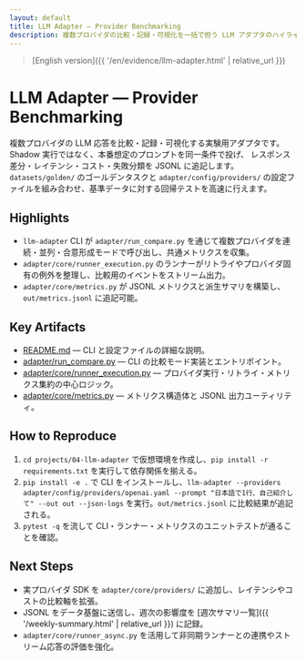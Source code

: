 ```yaml
---
layout: default
title: LLM Adapter — Provider Benchmarking
description: 複数プロバイダの比較・記録・可視化を一括で担う LLM アダプタのハイライト
---
```


> [English version]({{ '/en/evidence/llm-adapter.html' | relative_url }})

# LLM Adapter — Provider Benchmarking

複数プロバイダの LLM 応答を比較・記録・可視化する実験用アダプタです。Shadow 実行ではなく、本番想定のプロンプトを同一条件で投げ、
レスポンス差分・レイテンシ・コスト・失敗分類を JSONL に追記します。`datasets/golden/` のゴールデンタスクと `adapter/config/providers/`
の設定ファイルを組み合わせ、基準データに対する回帰テストを高速に行えます。

## Highlights

- `llm-adapter` CLI が `adapter/run_compare.py` を通じて複数プロバイダを連続・並列・合意形成モードで呼び出し、共通メトリクスを収集。
- `adapter/core/runner_execution.py` のランナーがリトライやプロバイダ固有の例外を整理し、比較用のイベントをストリーム出力。
- `adapter/core/metrics.py` が JSONL メトリクスと派生サマリを構築し、`out/metrics.jsonl` に追記可能。

## Key Artifacts

- [README.md](https://github.com/Ryosuke4219/portfolio/blob/main/projects/04-llm-adapter/README.md) — CLI と設定ファイルの詳細な説明。
- [adapter/run_compare.py](https://github.com/Ryosuke4219/portfolio/blob/main/projects/04-llm-adapter/adapter/run_compare.py) — CLI の比較モード実装とエントリポイント。
- [adapter/core/runner_execution.py](https://github.com/Ryosuke4219/portfolio/blob/main/projects/04-llm-adapter/adapter/core/runner_execution.py) — プロバイダ実行・リトライ・メトリクス集約の中心ロジック。
- [adapter/core/metrics.py](https://github.com/Ryosuke4219/portfolio/blob/main/projects/04-llm-adapter/adapter/core/metrics.py) — メトリクス構造体と JSONL 出力ユーティリティ。

## How to Reproduce

1. `cd projects/04-llm-adapter` で仮想環境を作成し、`pip install -r requirements.txt` を実行して依存関係を揃える。
2. `pip install -e .` で CLI をインストールし、`llm-adapter --providers adapter/config/providers/openai.yaml --prompt "日本語で1行、自己紹介して" --out out --json-logs` を実行。`out/metrics.jsonl` に比較結果が追記される。
3. `pytest -q` を流して CLI・ランナー・メトリクスのユニットテストが通ることを確認。

## Next Steps

- 実プロバイダ SDK を `adapter/core/providers/` に追加し、レイテンシやコストの比較軸を拡張。
- JSONL をデータ基盤に送信し、週次の影響度を [週次サマリ一覧]({{ '/weekly-summary.html' | relative_url }}) に記録。
- `adapter/core/runner_async.py` を活用して非同期ランナーとの連携やストリーム応答の評価を強化。
